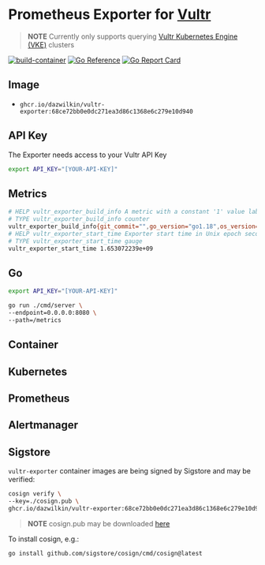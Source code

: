 # Prometheus Exporter for [Vultr](https://vultr.com)

> **NOTE** Currently only supports querying [Vultr Kubernetes Engine (VKE)](https://www.vultr.com/kubernetes/) clusters

[![build-container](https://github.com/DazWilkin/vultr-exporter/actions/workflows/build-container.yaml/badge.svg)](https://github.com/DazWilkin/vultr-exporter/actions/workflows/build-container.yaml)
[![Go Reference](https://pkg.go.dev/badge/github.com/DazWilkin/vultr-exporter.svg)](https://pkg.go.dev/github.com/DazWilkin/vultr-exporter)
[![Go Report Card](https://goreportcard.com/badge/github.com/dazwilkin/vultr-exporter)](https://goreportcard.com/report/github.com/dazwilkin/vultr-exporter)

## Image

+ `ghcr.io/dazwilkin/vultr-exporter:68ce72bb0e0dc271ea3d86c1368e6c279e10d940`

## API Key

The Exporter needs access to your Vultr API Key

```bash
export API_KEY="[YOUR-API-KEY]"
```

## Metrics

```bash
# HELP vultr_exporter_build_info A metric with a constant '1' value labeled by OS version, Go version, and the Git commit of the exporter
# TYPE vultr_exporter_build_info counter
vultr_exporter_build_info{git_commit="",go_version="go1.18",os_version=""} 1
# HELP vultr_exporter_start_time Exporter start time in Unix epoch seconds
# TYPE vultr_exporter_start_time gauge
vultr_exporter_start_time 1.653072239e+09
```

## Go

```bash
export API_KEY="[YOUR-API-KEY]"

go run ./cmd/server \
--endpoint=0.0.0.0:8080 \
--path=/metrics
```

## Container



## Kubernetes

## Prometheus

## Alertmanager

## Sigstore

`vultr-exporter` container images are being signed by Sigstore and may be verified:

```bash
cosign verify \
--key=./cosign.pub \
ghcr.io/dazwilkin/vultr-exporter:68ce72bb0e0dc271ea3d86c1368e6c279e10d940
```

> **NOTE** cosign.pub may be downloaded [here](/cosign.pub)

To install cosign, e.g.:

```bash
go install github.com/sigstore/cosign/cmd/cosign@latest
```
